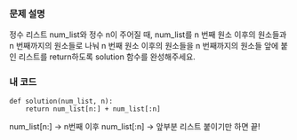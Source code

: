<p><img alt="" src="https://velog.velcdn.com/images/tjeudeud/post/b0dfb1f6-ee3f-4513-9bc6-db920587a99d/image.png" /></p>
<h3 id="문제-설명">문제 설명</h3>
<p>정수 리스트 num_list와 정수 n이 주어질 때, num_list를 n 번째 원소 이후의 원소들과 n 번째까지의 원소들로 나눠 n 번째 원소 이후의 원소들을 n 번째까지의 원소들 앞에 붙인 리스트를 return하도록 solution 함수를 완성해주세요.</p>
<h3 id="내-코드">내 코드</h3>
<pre><code>def solution(num_list, n):
    return num_list[n:] + num_list[:n]
</code></pre><blockquote>
</blockquote>
<p>num_list[n:] → n번째 이후
num_list[:n] → 앞부분
리스트 붙이기만 하면 끝!</p>